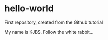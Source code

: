 # hello-world
First repository, created from the Github tutorial

My name is KJBS. Follow the white rabbit...
